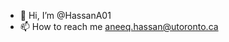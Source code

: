 - 👋 Hi, I’m @HassanA01
- 📫 How to reach me aneeq.hassan@utoronto.ca

<!---
HassanA01/HassanA01 is a ✨ special ✨ repository because its `README.md` (this file) appears on your GitHub profile.
You can click the Preview link to take a look at your changes.
--->

